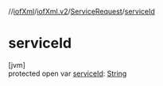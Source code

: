 //[iofXml](../../../index.md)/[iofXml.v2](../index.md)/[ServiceRequest](index.md)/[serviceId](service-id.md)

# serviceId

[jvm]\
protected open var [serviceId](service-id.md): [String](https://docs.oracle.com/javase/8/docs/api/java/lang/String.html)
